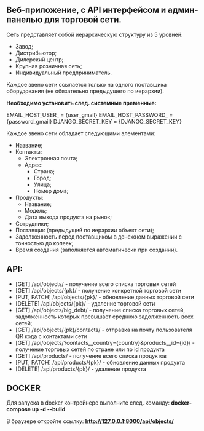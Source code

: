 Веб-приложение, с API интерфейсом и админ-панелью для торговой сети.
-
Сеть представляет собой иерархическую структуру из 5 уровней:
- Завод;
- Дистрибьютор;
- Дилерский центр;
- Крупная розничная сеть;
- Индивидуальный предприниматель.

Каждое звено сети ссылается только на одного поставщика оборудования (не
обязательно предыдущего по иерархии). 


**Необходимо установить след. системные пременные:**


EMAIL_HOST_USER_ = {user_gmail}
EMAIL_HOST_PASSWORD_ = {password_gmail}
DJANGO_SECRET_KEY = {DJANGO_SECRET_KEY}

Каждое звено сети обладает следующими элементами:
- Название;
- Контакты:
    - Электронная почта;
    - Адрес:
        - Страна;
        - Город;
        - Улица;
        - Номер дома;
- Продукты:
    - Название;
    - Модель;
    - Дата выхода продукта на рынок;
- Сотрудники;
- Поставщик (предыдущий по иерархии объект сети);
- Задолженность перед поставщиком в денежном выражении с точностью до копеек;
- Время создания (заполняется автоматически при создании).

API:
 - 
 - [GET] /api/objects/ - получение всего списка торговых сетей
 - [GET] /api/objects/{pk}/ - получение конкретной торговой сети
 - [PUT, PATCH] /api/objects/{pk}/ - обновление данных торговой сети
 - [DELETE] /api/objects/{pk}/ - удаление торговой сети
 - [GET] /api/objects/big_debt/ - получение списка торговых сетей, задолженность которых превышает среднюю задолженность
всех сетей;
 - [GET] /api/objects/{pk}/contacts/ - отправка на почту пользователя QR кода с контактами сети
 - [GET] /api/objects/?contacts__country={country}&products__id={id}/ - получение торговых сетей по стране или по id продукта
 - [GET] /api/products/ - получение всего списка продуктов
 - [PUT, PATCH] /api/products/{pk}/ - обновление данных продукта
 - [DELETE] /api/products/{pk}/ - удаление продукта
 

DOCKER
-

Для запуска в docker контрейнере выполните след. команду: 
**docker-compose up -d --build**

В браузере откройте ссылку:
**http://127.0.0.1:8000/api/objects/**